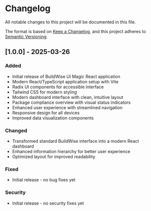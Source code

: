 # Changelog

All notable changes to this project will be documented in this file.

The format is based on [Keep a Changelog](https://keepachangelog.com/en/1.0.0/),
and this project adheres to [Semantic Versioning](https://semver.org/spec/v2.0.0.html).

## [1.0.0] - 2025-03-26

### Added
- Initial release of BuildWise UI Magic React application
- Modern React/TypeScript application setup with Vite
- Radix UI components for accessible interface
- Tailwind CSS for modern styling
- Modern dashboard interface with clean, intuitive layout
- Package compliance overview with visual status indicators
- Enhanced user experience with streamlined navigation
- Responsive design for all devices
- Improved data visualization components

### Changed
- Transformed standard BuildWise interface into a modern React dashboard
- Enhanced information hierarchy for better user experience
- Optimized layout for improved readability

### Fixed
- Initial release - no bug fixes yet

### Security
- Initial release - no security fixes yet
